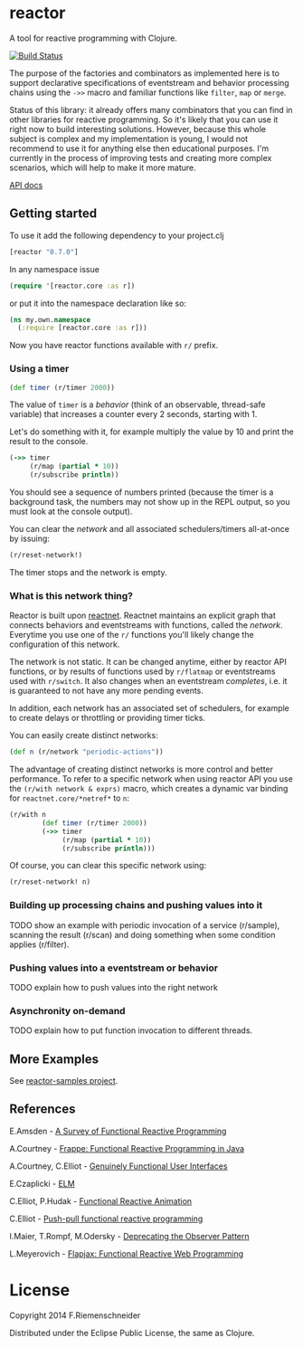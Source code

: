 # reactor

A tool for reactive programming with Clojure.

[![Build Status](https://travis-ci.org/friemen/reactor.png?branch=master)](https://travis-ci.org/friemen/reactor)

The purpose of the factories and combinators as implemented here 
is to support declarative specifications of eventstream and behavior
processing chains using the `->>` macro and familiar functions
like `filter`, `map` or `merge`.

Status of this library: it already offers many combinators that you
can find in other libraries for reactive programming. So it's likely
that you can use it right now to build interesting solutions. However,
because this whole subject is complex and my implementation is young,
I would not recommend to use it for anything else then educational
purposes.  I'm currently in the process of improving tests and
creating more complex scenarios, which will help to make it more
mature.

[API docs](http://friemen.github.com/reactor)

## Getting started

To use it add the following dependency to your project.clj

```clojure
[reactor "0.7.0"]
```

In any namespace issue

```clojure
(require '[reactor.core :as r])
```

or put it into the namespace declaration like so:

```clojure
(ns my.own.namespace
  (:require [reactor.core :as r]))
```

Now you have reactor functions available with `r/` prefix.


### Using a timer

```clojure
(def timer (r/timer 2000))
```

The value of `timer` is a *behavior* (think of an observable,
thread-safe variable) that increases a counter every 2
seconds, starting with 1.

Let's do something with it, for example multiply the value by 10 and
print the result to the console.

```clojure
(->> timer
     (r/map (partial * 10))
     (r/subscribe println))
```

You should see a sequence of numbers printed (because the timer is a
background task, the numbers may not show up in the REPL output, so
you must look at the console output).

You can clear the *network* and all associated schedulers/timers
all-at-once by issuing:

```clojure
(r/reset-network!)
```

The timer stops and the network is empty.


### What is this network thing?

Reactor is built upon
[reactnet](https://github.com/friemen/reactnet). Reactnet maintains an
explicit graph that connects behaviors and eventstreams with
functions, called the *network*.  Everytime you use one of the `r/`
functions you'll likely change the configuration of this network.

The network is not static. It can be changed anytime, either by
reactor API functions, or by results of functions used by `r/flatmap`
or eventstreams used with `r/switch`. It also changes when an
eventstream *completes*, i.e. it is guaranteed to not have any more
pending events.

In addition, each network has an associated set of schedulers, for
example to create delays or throttling or providing timer ticks.

You can easily create distinct networks:

```clojure
(def n (r/network "periodic-actions"))
```

The advantage of creating distinct networks is more control and better
performance.  To refer to a specific network when using reactor API
you use the `(r/with network & exprs)` macro, which creates a dynamic
var binding for `reactnet.core/*netref*` to `n`:

```clojure
(r/with n
        (def timer (r/timer 2000))
		(->> timer
			 (r/map (partial * 10))
		     (r/subscribe println)))
```

Of course, you can clear this specific network using:
```clojure
(r/reset-network! n)
```

### Building up processing chains and pushing values into it

TODO show an example with periodic invocation of a service (r/sample),
scanning the result (r/scan) and doing something when some condition
applies (r/filter).


### Pushing values into a eventstream or behavior

TODO explain how to push values into the right network


### Asynchronity on-demand


TODO explain how to put function invocation to different threads.


## More Examples

See [reactor-samples project](https://github.com/friemen/reactor-samples).


References
----------

E.Amsden - [A Survey of Functional Reactive Programming](http://www.cs.rit.edu/~eca7215/frp-independent-study/Survey.pdf)

A.Courtney - [Frappe: Functional Reactive Programming in Java](http://haskell.cs.yale.edu/wp-content/uploads/2011/02/frappe-padl01.pdf)

A.Courtney, C.Elliot - [Genuinely Functional User Interfaces](http://haskell.cs.yale.edu/wp-content/uploads/2011/02/genuinely-functional-guis.pdf)

E.Czaplicki - [ELM](http://elm-lang.org/papers/concurrent-frp.pdf)

C.Elliot, P.Hudak - [Functional Reactive Animation](http://conal.net/papers/icfp97/icfp97.pdf)

C.Elliot - [Push-pull functional reactive programming](http://conal.net/papers/push-pull-frp/push-pull-frp.pdf)

I.Maier, T.Rompf, M.Odersky - [Deprecating the Observer Pattern](http://lamp.epfl.ch/~imaier/pub/DeprecatingObserversTR2010.pdf)

L.Meyerovich - [Flapjax: Functional Reactive Web Programming](http://www.cs.brown.edu/research/pubs/theses/ugrad/2007/lmeyerov.pdf)


License
=======

Copyright 2014 F.Riemenschneider

Distributed under the Eclipse Public License, the same as Clojure.
